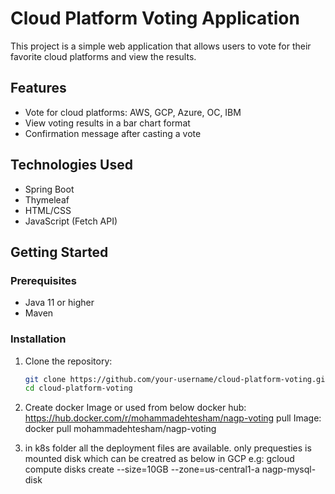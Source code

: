 # Cloud Platform Voting Application

This project is a simple web application that allows users to vote for their favorite cloud platforms and view the results.

## Features

- Vote for cloud platforms: AWS, GCP, Azure, OC, IBM
- View voting results in a bar chart format
- Confirmation message after casting a vote

## Technologies Used

- Spring Boot
- Thymeleaf
- HTML/CSS
- JavaScript (Fetch API)

## Getting Started

### Prerequisites

- Java 11 or higher
- Maven

### Installation

1. Clone the repository:

   ```bash
   git clone https://github.com/your-username/cloud-platform-voting.git
   cd cloud-platform-voting
2. Create docker Image or used from below docker hub:
  https://hub.docker.com/r/mohammadehtesham/nagp-voting
  pull Image:
  docker pull mohammadehtesham/nagp-voting
3. in k8s folder all the deployment files are available. only prequesties is mounted disk which can be creatred as below in GCP
  e.g: gcloud compute disks create --size=10GB --zone=us-central1-a nagp-mysql-disk  
